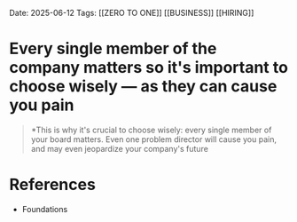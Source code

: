 Date: 2025-06-12
Tags: [[ZERO TO ONE]] [[BUSINESS]] [[HIRING]]

# Every single member of the company matters so it's important to choose wisely  — as they can cause you pain

>*This is why it's crucial to choose wisely: every single member of your board matters. Even one problem director will cause you pain,
>and may even jeopardize your company's future 
# References 
- Foundations